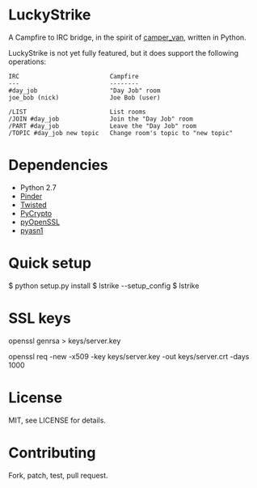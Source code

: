 LuckyStrike
===========

A Campfire to IRC bridge, in the spirit of [camper_van](https://github.com/zerowidth/camper_van),
written in Python.

LuckyStrike is not yet fully featured, but it does support the following
operations:

    IRC                         Campfire
    ---                         --------
    #day_job                    "Day Job" room
    joe_bob (nick)              Joe Bob (user)

    /LIST                       List rooms
    /JOIN #day_job              Join the "Day Job" room
    /PART #day_job              Leave the "Day Job" room
    /TOPIC #day_job new topic   Change room's topic to "new topic"

Dependencies
============

  * Python 2.7
  * [Pinder](https://github.com/rhymes/pinder)
  * [Twisted](https://twistedmatrix.com/trac/)
  * [PyCrypto](https://www.dlitz.net/software/pycrypto/)
  * [pyOpenSSL](https://github.com/pyca/pyopenssl)
  * [pyasn1](http://pyasn1.sourceforge.net/)


Quick setup
===========

$ python setup.py install
$ lstrike --setup_config
$ lstrike

SSL keys
========

openssl genrsa > keys/server.key

openssl req -new -x509 -key keys/server.key -out keys/server.crt -days 1000

License
========

MIT, see LICENSE for details.

Contributing
============

Fork, patch, test, pull request.
